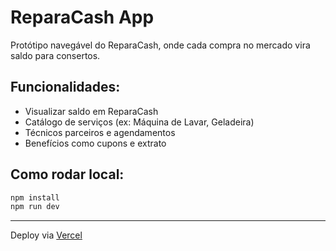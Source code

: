 # ReparaCash App

Protótipo navegável do ReparaCash, onde cada compra no mercado vira saldo para consertos.

## Funcionalidades:
- Visualizar saldo em ReparaCash
- Catálogo de serviços (ex: Máquina de Lavar, Geladeira)
- Técnicos parceiros e agendamentos
- Benefícios como cupons e extrato

## Como rodar local:
```bash
npm install
npm run dev
```

---

Deploy via [Vercel](https://vercel.com)

